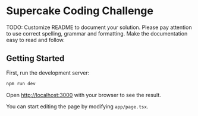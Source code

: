 # Supercake Coding Challenge

TODO: Customize README to document your solution. Please pay attention to use correct spelling, grammar and formatting. Make the documentation easy to read and follow.

## Getting Started

First, run the development server:

```bash
npm run dev
```

Open [http://localhost:3000](http://localhost:3000) with your browser to see the result.

You can start editing the page by modifying `app/page.tsx`.
